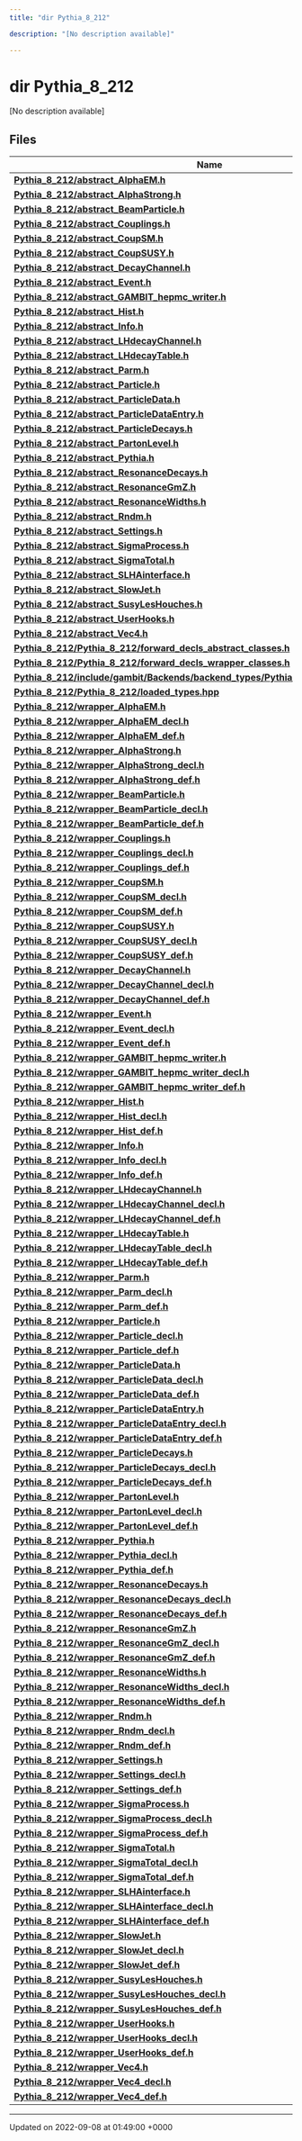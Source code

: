 ```yaml
---
title: "dir Pythia_8_212"

description: "[No description available]"

---
```


# dir Pythia_8_212

[No description available]

## Files

| Name           |
| -------------- |
| **[Pythia_8_212/abstract_AlphaEM.h](/documentation/code/files/abstract__alphaem_8h/#file-pythia-8-212-abstract-alphaem-h)**  |
| **[Pythia_8_212/abstract_AlphaStrong.h](/documentation/code/files/abstract__alphastrong_8h/#file-pythia-8-212-abstract-alphastrong-h)**  |
| **[Pythia_8_212/abstract_BeamParticle.h](/documentation/code/files/abstract__beamparticle_8h/#file-pythia-8-212-abstract-beamparticle-h)**  |
| **[Pythia_8_212/abstract_Couplings.h](/documentation/code/files/abstract__couplings_8h/#file-pythia-8-212-abstract-couplings-h)**  |
| **[Pythia_8_212/abstract_CoupSM.h](/documentation/code/files/abstract__coupsm_8h/#file-pythia-8-212-abstract-coupsm-h)**  |
| **[Pythia_8_212/abstract_CoupSUSY.h](/documentation/code/files/abstract__coupsusy_8h/#file-pythia-8-212-abstract-coupsusy-h)**  |
| **[Pythia_8_212/abstract_DecayChannel.h](/documentation/code/files/abstract__decaychannel_8h/#file-pythia-8-212-abstract-decaychannel-h)**  |
| **[Pythia_8_212/abstract_Event.h](/documentation/code/files/abstract__event_8h/#file-pythia-8-212-abstract-event-h)**  |
| **[Pythia_8_212/abstract_GAMBIT_hepmc_writer.h](/documentation/code/files/abstract__gambit__hepmc__writer_8h/#file-pythia-8-212-abstract-gambit-hepmc-writer-h)**  |
| **[Pythia_8_212/abstract_Hist.h](/documentation/code/files/abstract__hist_8h/#file-pythia-8-212-abstract-hist-h)**  |
| **[Pythia_8_212/abstract_Info.h](/documentation/code/files/abstract__info_8h/#file-pythia-8-212-abstract-info-h)**  |
| **[Pythia_8_212/abstract_LHdecayChannel.h](/documentation/code/files/abstract__lhdecaychannel_8h/#file-pythia-8-212-abstract-lhdecaychannel-h)**  |
| **[Pythia_8_212/abstract_LHdecayTable.h](/documentation/code/files/abstract__lhdecaytable_8h/#file-pythia-8-212-abstract-lhdecaytable-h)**  |
| **[Pythia_8_212/abstract_Parm.h](/documentation/code/files/abstract__parm_8h/#file-pythia-8-212-abstract-parm-h)**  |
| **[Pythia_8_212/abstract_Particle.h](/documentation/code/files/abstract__particle_8h/#file-pythia-8-212-abstract-particle-h)**  |
| **[Pythia_8_212/abstract_ParticleData.h](/documentation/code/files/abstract__particledata_8h/#file-pythia-8-212-abstract-particledata-h)**  |
| **[Pythia_8_212/abstract_ParticleDataEntry.h](/documentation/code/files/abstract__particledataentry_8h/#file-pythia-8-212-abstract-particledataentry-h)**  |
| **[Pythia_8_212/abstract_ParticleDecays.h](/documentation/code/files/abstract__particledecays_8h/#file-pythia-8-212-abstract-particledecays-h)**  |
| **[Pythia_8_212/abstract_PartonLevel.h](/documentation/code/files/abstract__partonlevel_8h/#file-pythia-8-212-abstract-partonlevel-h)**  |
| **[Pythia_8_212/abstract_Pythia.h](/documentation/code/files/abstract__pythia_8h/#file-pythia-8-212-abstract-pythia-h)**  |
| **[Pythia_8_212/abstract_ResonanceDecays.h](/documentation/code/files/abstract__resonancedecays_8h/#file-pythia-8-212-abstract-resonancedecays-h)**  |
| **[Pythia_8_212/abstract_ResonanceGmZ.h](/documentation/code/files/abstract__resonancegmz_8h/#file-pythia-8-212-abstract-resonancegmz-h)**  |
| **[Pythia_8_212/abstract_ResonanceWidths.h](/documentation/code/files/abstract__resonancewidths_8h/#file-pythia-8-212-abstract-resonancewidths-h)**  |
| **[Pythia_8_212/abstract_Rndm.h](/documentation/code/files/abstract__rndm_8h/#file-pythia-8-212-abstract-rndm-h)**  |
| **[Pythia_8_212/abstract_Settings.h](/documentation/code/files/abstract__settings_8h/#file-pythia-8-212-abstract-settings-h)**  |
| **[Pythia_8_212/abstract_SigmaProcess.h](/documentation/code/files/abstract__sigmaprocess_8h/#file-pythia-8-212-abstract-sigmaprocess-h)**  |
| **[Pythia_8_212/abstract_SigmaTotal.h](/documentation/code/files/abstract__sigmatotal_8h/#file-pythia-8-212-abstract-sigmatotal-h)**  |
| **[Pythia_8_212/abstract_SLHAinterface.h](/documentation/code/files/abstract__slhainterface_8h/#file-pythia-8-212-abstract-slhainterface-h)**  |
| **[Pythia_8_212/abstract_SlowJet.h](/documentation/code/files/abstract__slowjet_8h/#file-pythia-8-212-abstract-slowjet-h)**  |
| **[Pythia_8_212/abstract_SusyLesHouches.h](/documentation/code/files/abstract__susyleshouches_8h/#file-pythia-8-212-abstract-susyleshouches-h)**  |
| **[Pythia_8_212/abstract_UserHooks.h](/documentation/code/files/abstract__userhooks_8h/#file-pythia-8-212-abstract-userhooks-h)**  |
| **[Pythia_8_212/abstract_Vec4.h](/documentation/code/files/abstract__vec4_8h/#file-pythia-8-212-abstract-vec4-h)**  |
| **[Pythia_8_212/Pythia_8_212/forward_decls_abstract_classes.h](/documentation/code/files/pythia__8__212_2forward__decls__abstract__classes_8h/#file-pythia-8-212-pythia-8-212-forward-decls-abstract-classes-h)**  |
| **[Pythia_8_212/Pythia_8_212/forward_decls_wrapper_classes.h](/documentation/code/files/pythia__8__212_2forward__decls__wrapper__classes_8h/#file-pythia-8-212-pythia-8-212-forward-decls-wrapper-classes-h)**  |
| **[Pythia_8_212/include/gambit/Backends/backend_types/Pythia_8_212/identification.hpp](/documentation/code/files/include_2gambit_2backends_2backend__types_2pythia__8__212_2identification_8hpp/#file-pythia-8-212-include-gambit-backends-backend-types-pythia-8-212-identification-hpp)**  |
| **[Pythia_8_212/Pythia_8_212/loaded_types.hpp](/documentation/code/files/pythia__8__212_2loaded__types_8hpp/#file-pythia-8-212-pythia-8-212-loaded-types-hpp)**  |
| **[Pythia_8_212/wrapper_AlphaEM.h](/documentation/code/files/wrapper__alphaem_8h/#file-pythia-8-212-wrapper-alphaem-h)**  |
| **[Pythia_8_212/wrapper_AlphaEM_decl.h](/documentation/code/files/wrapper__alphaem__decl_8h/#file-pythia-8-212-wrapper-alphaem-decl-h)**  |
| **[Pythia_8_212/wrapper_AlphaEM_def.h](/documentation/code/files/wrapper__alphaem__def_8h/#file-pythia-8-212-wrapper-alphaem-def-h)**  |
| **[Pythia_8_212/wrapper_AlphaStrong.h](/documentation/code/files/wrapper__alphastrong_8h/#file-pythia-8-212-wrapper-alphastrong-h)**  |
| **[Pythia_8_212/wrapper_AlphaStrong_decl.h](/documentation/code/files/wrapper__alphastrong__decl_8h/#file-pythia-8-212-wrapper-alphastrong-decl-h)**  |
| **[Pythia_8_212/wrapper_AlphaStrong_def.h](/documentation/code/files/wrapper__alphastrong__def_8h/#file-pythia-8-212-wrapper-alphastrong-def-h)**  |
| **[Pythia_8_212/wrapper_BeamParticle.h](/documentation/code/files/wrapper__beamparticle_8h/#file-pythia-8-212-wrapper-beamparticle-h)**  |
| **[Pythia_8_212/wrapper_BeamParticle_decl.h](/documentation/code/files/wrapper__beamparticle__decl_8h/#file-pythia-8-212-wrapper-beamparticle-decl-h)**  |
| **[Pythia_8_212/wrapper_BeamParticle_def.h](/documentation/code/files/wrapper__beamparticle__def_8h/#file-pythia-8-212-wrapper-beamparticle-def-h)**  |
| **[Pythia_8_212/wrapper_Couplings.h](/documentation/code/files/wrapper__couplings_8h/#file-pythia-8-212-wrapper-couplings-h)**  |
| **[Pythia_8_212/wrapper_Couplings_decl.h](/documentation/code/files/wrapper__couplings__decl_8h/#file-pythia-8-212-wrapper-couplings-decl-h)**  |
| **[Pythia_8_212/wrapper_Couplings_def.h](/documentation/code/files/wrapper__couplings__def_8h/#file-pythia-8-212-wrapper-couplings-def-h)**  |
| **[Pythia_8_212/wrapper_CoupSM.h](/documentation/code/files/wrapper__coupsm_8h/#file-pythia-8-212-wrapper-coupsm-h)**  |
| **[Pythia_8_212/wrapper_CoupSM_decl.h](/documentation/code/files/wrapper__coupsm__decl_8h/#file-pythia-8-212-wrapper-coupsm-decl-h)**  |
| **[Pythia_8_212/wrapper_CoupSM_def.h](/documentation/code/files/wrapper__coupsm__def_8h/#file-pythia-8-212-wrapper-coupsm-def-h)**  |
| **[Pythia_8_212/wrapper_CoupSUSY.h](/documentation/code/files/wrapper__coupsusy_8h/#file-pythia-8-212-wrapper-coupsusy-h)**  |
| **[Pythia_8_212/wrapper_CoupSUSY_decl.h](/documentation/code/files/wrapper__coupsusy__decl_8h/#file-pythia-8-212-wrapper-coupsusy-decl-h)**  |
| **[Pythia_8_212/wrapper_CoupSUSY_def.h](/documentation/code/files/wrapper__coupsusy__def_8h/#file-pythia-8-212-wrapper-coupsusy-def-h)**  |
| **[Pythia_8_212/wrapper_DecayChannel.h](/documentation/code/files/wrapper__decaychannel_8h/#file-pythia-8-212-wrapper-decaychannel-h)**  |
| **[Pythia_8_212/wrapper_DecayChannel_decl.h](/documentation/code/files/wrapper__decaychannel__decl_8h/#file-pythia-8-212-wrapper-decaychannel-decl-h)**  |
| **[Pythia_8_212/wrapper_DecayChannel_def.h](/documentation/code/files/wrapper__decaychannel__def_8h/#file-pythia-8-212-wrapper-decaychannel-def-h)**  |
| **[Pythia_8_212/wrapper_Event.h](/documentation/code/files/wrapper__event_8h/#file-pythia-8-212-wrapper-event-h)**  |
| **[Pythia_8_212/wrapper_Event_decl.h](/documentation/code/files/wrapper__event__decl_8h/#file-pythia-8-212-wrapper-event-decl-h)**  |
| **[Pythia_8_212/wrapper_Event_def.h](/documentation/code/files/wrapper__event__def_8h/#file-pythia-8-212-wrapper-event-def-h)**  |
| **[Pythia_8_212/wrapper_GAMBIT_hepmc_writer.h](/documentation/code/files/wrapper__gambit__hepmc__writer_8h/#file-pythia-8-212-wrapper-gambit-hepmc-writer-h)**  |
| **[Pythia_8_212/wrapper_GAMBIT_hepmc_writer_decl.h](/documentation/code/files/wrapper__gambit__hepmc__writer__decl_8h/#file-pythia-8-212-wrapper-gambit-hepmc-writer-decl-h)**  |
| **[Pythia_8_212/wrapper_GAMBIT_hepmc_writer_def.h](/documentation/code/files/wrapper__gambit__hepmc__writer__def_8h/#file-pythia-8-212-wrapper-gambit-hepmc-writer-def-h)**  |
| **[Pythia_8_212/wrapper_Hist.h](/documentation/code/files/wrapper__hist_8h/#file-pythia-8-212-wrapper-hist-h)**  |
| **[Pythia_8_212/wrapper_Hist_decl.h](/documentation/code/files/wrapper__hist__decl_8h/#file-pythia-8-212-wrapper-hist-decl-h)**  |
| **[Pythia_8_212/wrapper_Hist_def.h](/documentation/code/files/wrapper__hist__def_8h/#file-pythia-8-212-wrapper-hist-def-h)**  |
| **[Pythia_8_212/wrapper_Info.h](/documentation/code/files/wrapper__info_8h/#file-pythia-8-212-wrapper-info-h)**  |
| **[Pythia_8_212/wrapper_Info_decl.h](/documentation/code/files/wrapper__info__decl_8h/#file-pythia-8-212-wrapper-info-decl-h)**  |
| **[Pythia_8_212/wrapper_Info_def.h](/documentation/code/files/wrapper__info__def_8h/#file-pythia-8-212-wrapper-info-def-h)**  |
| **[Pythia_8_212/wrapper_LHdecayChannel.h](/documentation/code/files/wrapper__lhdecaychannel_8h/#file-pythia-8-212-wrapper-lhdecaychannel-h)**  |
| **[Pythia_8_212/wrapper_LHdecayChannel_decl.h](/documentation/code/files/wrapper__lhdecaychannel__decl_8h/#file-pythia-8-212-wrapper-lhdecaychannel-decl-h)**  |
| **[Pythia_8_212/wrapper_LHdecayChannel_def.h](/documentation/code/files/wrapper__lhdecaychannel__def_8h/#file-pythia-8-212-wrapper-lhdecaychannel-def-h)**  |
| **[Pythia_8_212/wrapper_LHdecayTable.h](/documentation/code/files/wrapper__lhdecaytable_8h/#file-pythia-8-212-wrapper-lhdecaytable-h)**  |
| **[Pythia_8_212/wrapper_LHdecayTable_decl.h](/documentation/code/files/wrapper__lhdecaytable__decl_8h/#file-pythia-8-212-wrapper-lhdecaytable-decl-h)**  |
| **[Pythia_8_212/wrapper_LHdecayTable_def.h](/documentation/code/files/wrapper__lhdecaytable__def_8h/#file-pythia-8-212-wrapper-lhdecaytable-def-h)**  |
| **[Pythia_8_212/wrapper_Parm.h](/documentation/code/files/wrapper__parm_8h/#file-pythia-8-212-wrapper-parm-h)**  |
| **[Pythia_8_212/wrapper_Parm_decl.h](/documentation/code/files/wrapper__parm__decl_8h/#file-pythia-8-212-wrapper-parm-decl-h)**  |
| **[Pythia_8_212/wrapper_Parm_def.h](/documentation/code/files/wrapper__parm__def_8h/#file-pythia-8-212-wrapper-parm-def-h)**  |
| **[Pythia_8_212/wrapper_Particle.h](/documentation/code/files/wrapper__particle_8h/#file-pythia-8-212-wrapper-particle-h)**  |
| **[Pythia_8_212/wrapper_Particle_decl.h](/documentation/code/files/wrapper__particle__decl_8h/#file-pythia-8-212-wrapper-particle-decl-h)**  |
| **[Pythia_8_212/wrapper_Particle_def.h](/documentation/code/files/wrapper__particle__def_8h/#file-pythia-8-212-wrapper-particle-def-h)**  |
| **[Pythia_8_212/wrapper_ParticleData.h](/documentation/code/files/wrapper__particledata_8h/#file-pythia-8-212-wrapper-particledata-h)**  |
| **[Pythia_8_212/wrapper_ParticleData_decl.h](/documentation/code/files/wrapper__particledata__decl_8h/#file-pythia-8-212-wrapper-particledata-decl-h)**  |
| **[Pythia_8_212/wrapper_ParticleData_def.h](/documentation/code/files/wrapper__particledata__def_8h/#file-pythia-8-212-wrapper-particledata-def-h)**  |
| **[Pythia_8_212/wrapper_ParticleDataEntry.h](/documentation/code/files/wrapper__particledataentry_8h/#file-pythia-8-212-wrapper-particledataentry-h)**  |
| **[Pythia_8_212/wrapper_ParticleDataEntry_decl.h](/documentation/code/files/wrapper__particledataentry__decl_8h/#file-pythia-8-212-wrapper-particledataentry-decl-h)**  |
| **[Pythia_8_212/wrapper_ParticleDataEntry_def.h](/documentation/code/files/wrapper__particledataentry__def_8h/#file-pythia-8-212-wrapper-particledataentry-def-h)**  |
| **[Pythia_8_212/wrapper_ParticleDecays.h](/documentation/code/files/wrapper__particledecays_8h/#file-pythia-8-212-wrapper-particledecays-h)**  |
| **[Pythia_8_212/wrapper_ParticleDecays_decl.h](/documentation/code/files/wrapper__particledecays__decl_8h/#file-pythia-8-212-wrapper-particledecays-decl-h)**  |
| **[Pythia_8_212/wrapper_ParticleDecays_def.h](/documentation/code/files/wrapper__particledecays__def_8h/#file-pythia-8-212-wrapper-particledecays-def-h)**  |
| **[Pythia_8_212/wrapper_PartonLevel.h](/documentation/code/files/wrapper__partonlevel_8h/#file-pythia-8-212-wrapper-partonlevel-h)**  |
| **[Pythia_8_212/wrapper_PartonLevel_decl.h](/documentation/code/files/wrapper__partonlevel__decl_8h/#file-pythia-8-212-wrapper-partonlevel-decl-h)**  |
| **[Pythia_8_212/wrapper_PartonLevel_def.h](/documentation/code/files/wrapper__partonlevel__def_8h/#file-pythia-8-212-wrapper-partonlevel-def-h)**  |
| **[Pythia_8_212/wrapper_Pythia.h](/documentation/code/files/wrapper__pythia_8h/#file-pythia-8-212-wrapper-pythia-h)**  |
| **[Pythia_8_212/wrapper_Pythia_decl.h](/documentation/code/files/wrapper__pythia__decl_8h/#file-pythia-8-212-wrapper-pythia-decl-h)**  |
| **[Pythia_8_212/wrapper_Pythia_def.h](/documentation/code/files/wrapper__pythia__def_8h/#file-pythia-8-212-wrapper-pythia-def-h)**  |
| **[Pythia_8_212/wrapper_ResonanceDecays.h](/documentation/code/files/wrapper__resonancedecays_8h/#file-pythia-8-212-wrapper-resonancedecays-h)**  |
| **[Pythia_8_212/wrapper_ResonanceDecays_decl.h](/documentation/code/files/wrapper__resonancedecays__decl_8h/#file-pythia-8-212-wrapper-resonancedecays-decl-h)**  |
| **[Pythia_8_212/wrapper_ResonanceDecays_def.h](/documentation/code/files/wrapper__resonancedecays__def_8h/#file-pythia-8-212-wrapper-resonancedecays-def-h)**  |
| **[Pythia_8_212/wrapper_ResonanceGmZ.h](/documentation/code/files/wrapper__resonancegmz_8h/#file-pythia-8-212-wrapper-resonancegmz-h)**  |
| **[Pythia_8_212/wrapper_ResonanceGmZ_decl.h](/documentation/code/files/wrapper__resonancegmz__decl_8h/#file-pythia-8-212-wrapper-resonancegmz-decl-h)**  |
| **[Pythia_8_212/wrapper_ResonanceGmZ_def.h](/documentation/code/files/wrapper__resonancegmz__def_8h/#file-pythia-8-212-wrapper-resonancegmz-def-h)**  |
| **[Pythia_8_212/wrapper_ResonanceWidths.h](/documentation/code/files/wrapper__resonancewidths_8h/#file-pythia-8-212-wrapper-resonancewidths-h)**  |
| **[Pythia_8_212/wrapper_ResonanceWidths_decl.h](/documentation/code/files/wrapper__resonancewidths__decl_8h/#file-pythia-8-212-wrapper-resonancewidths-decl-h)**  |
| **[Pythia_8_212/wrapper_ResonanceWidths_def.h](/documentation/code/files/wrapper__resonancewidths__def_8h/#file-pythia-8-212-wrapper-resonancewidths-def-h)**  |
| **[Pythia_8_212/wrapper_Rndm.h](/documentation/code/files/wrapper__rndm_8h/#file-pythia-8-212-wrapper-rndm-h)**  |
| **[Pythia_8_212/wrapper_Rndm_decl.h](/documentation/code/files/wrapper__rndm__decl_8h/#file-pythia-8-212-wrapper-rndm-decl-h)**  |
| **[Pythia_8_212/wrapper_Rndm_def.h](/documentation/code/files/wrapper__rndm__def_8h/#file-pythia-8-212-wrapper-rndm-def-h)**  |
| **[Pythia_8_212/wrapper_Settings.h](/documentation/code/files/wrapper__settings_8h/#file-pythia-8-212-wrapper-settings-h)**  |
| **[Pythia_8_212/wrapper_Settings_decl.h](/documentation/code/files/wrapper__settings__decl_8h/#file-pythia-8-212-wrapper-settings-decl-h)**  |
| **[Pythia_8_212/wrapper_Settings_def.h](/documentation/code/files/wrapper__settings__def_8h/#file-pythia-8-212-wrapper-settings-def-h)**  |
| **[Pythia_8_212/wrapper_SigmaProcess.h](/documentation/code/files/wrapper__sigmaprocess_8h/#file-pythia-8-212-wrapper-sigmaprocess-h)**  |
| **[Pythia_8_212/wrapper_SigmaProcess_decl.h](/documentation/code/files/wrapper__sigmaprocess__decl_8h/#file-pythia-8-212-wrapper-sigmaprocess-decl-h)**  |
| **[Pythia_8_212/wrapper_SigmaProcess_def.h](/documentation/code/files/wrapper__sigmaprocess__def_8h/#file-pythia-8-212-wrapper-sigmaprocess-def-h)**  |
| **[Pythia_8_212/wrapper_SigmaTotal.h](/documentation/code/files/wrapper__sigmatotal_8h/#file-pythia-8-212-wrapper-sigmatotal-h)**  |
| **[Pythia_8_212/wrapper_SigmaTotal_decl.h](/documentation/code/files/wrapper__sigmatotal__decl_8h/#file-pythia-8-212-wrapper-sigmatotal-decl-h)**  |
| **[Pythia_8_212/wrapper_SigmaTotal_def.h](/documentation/code/files/wrapper__sigmatotal__def_8h/#file-pythia-8-212-wrapper-sigmatotal-def-h)**  |
| **[Pythia_8_212/wrapper_SLHAinterface.h](/documentation/code/files/wrapper__slhainterface_8h/#file-pythia-8-212-wrapper-slhainterface-h)**  |
| **[Pythia_8_212/wrapper_SLHAinterface_decl.h](/documentation/code/files/wrapper__slhainterface__decl_8h/#file-pythia-8-212-wrapper-slhainterface-decl-h)**  |
| **[Pythia_8_212/wrapper_SLHAinterface_def.h](/documentation/code/files/wrapper__slhainterface__def_8h/#file-pythia-8-212-wrapper-slhainterface-def-h)**  |
| **[Pythia_8_212/wrapper_SlowJet.h](/documentation/code/files/wrapper__slowjet_8h/#file-pythia-8-212-wrapper-slowjet-h)**  |
| **[Pythia_8_212/wrapper_SlowJet_decl.h](/documentation/code/files/wrapper__slowjet__decl_8h/#file-pythia-8-212-wrapper-slowjet-decl-h)**  |
| **[Pythia_8_212/wrapper_SlowJet_def.h](/documentation/code/files/wrapper__slowjet__def_8h/#file-pythia-8-212-wrapper-slowjet-def-h)**  |
| **[Pythia_8_212/wrapper_SusyLesHouches.h](/documentation/code/files/wrapper__susyleshouches_8h/#file-pythia-8-212-wrapper-susyleshouches-h)**  |
| **[Pythia_8_212/wrapper_SusyLesHouches_decl.h](/documentation/code/files/wrapper__susyleshouches__decl_8h/#file-pythia-8-212-wrapper-susyleshouches-decl-h)**  |
| **[Pythia_8_212/wrapper_SusyLesHouches_def.h](/documentation/code/files/wrapper__susyleshouches__def_8h/#file-pythia-8-212-wrapper-susyleshouches-def-h)**  |
| **[Pythia_8_212/wrapper_UserHooks.h](/documentation/code/files/wrapper__userhooks_8h/#file-pythia-8-212-wrapper-userhooks-h)**  |
| **[Pythia_8_212/wrapper_UserHooks_decl.h](/documentation/code/files/wrapper__userhooks__decl_8h/#file-pythia-8-212-wrapper-userhooks-decl-h)**  |
| **[Pythia_8_212/wrapper_UserHooks_def.h](/documentation/code/files/wrapper__userhooks__def_8h/#file-pythia-8-212-wrapper-userhooks-def-h)**  |
| **[Pythia_8_212/wrapper_Vec4.h](/documentation/code/files/wrapper__vec4_8h/#file-pythia-8-212-wrapper-vec4-h)**  |
| **[Pythia_8_212/wrapper_Vec4_decl.h](/documentation/code/files/wrapper__vec4__decl_8h/#file-pythia-8-212-wrapper-vec4-decl-h)**  |
| **[Pythia_8_212/wrapper_Vec4_def.h](/documentation/code/files/wrapper__vec4__def_8h/#file-pythia-8-212-wrapper-vec4-def-h)**  |






-------------------------------

Updated on 2022-09-08 at 01:49:00 +0000
